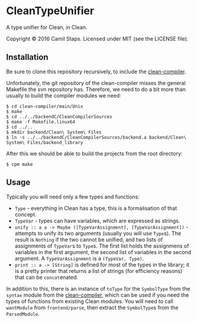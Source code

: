 # CleanTypeUnifier

A type unifier for Clean, in Clean.

Copyright &copy; 2016 Camil Staps. Licensed under MIT (see the LICENSE file).

## Installation

Be sure to clone this repository recursively, to include the [clean-compiler][cocl].

Unfortunately, the git repository of the clean-compiler misses the general Makefile the svn repository has. Therefore, we need to do a bit more than usually to build the compiler modules we need:

    $ cd clean-compiler/main/Unix
    $ make
    $ cd ../../backendC/CleanCompilerSources
    $ make -f Makefile.linux64
    $ cd ../..
    $ mkdir backend/Clean\ System\ Files
    $ ln -s ../../backendC/CleanCompilerSources/backend.a backend/Clean\ System\ Files/backend_library

After this we should be able to build the projects from the root directory:

    $ cpm make

## Usage

Typically you will need only a few types and functions:

 * `Type` - everything in Clean has a type, this is a formalisation of that concept.
 * `TypeVar` - types can have variables, which are expressed as strings.
 * `unify :: a a -> Maybe ([TypeVarAssignment], [TypeVarAssignment])` - attempts to unify its two arguments (usually you will use `Type`s). The result is `Nothing` if the two cannot be unified, and two lists of assignments of `TypeVar`s to `Type`s. The first list holds the assignmens of variables in the first argument, the second list of variables in the second argument. A `TypeVarAssignment` is a `(TypeVar, Type)`.
 * `print :: a -> [String]` is defined for most of the types in the library; it is a pretty printer that returns a list of strings (for efficiency reasons) that can be `concat`enated.

In addition to this, there is an instance of `toType` for the `SymbolType` from the `syntax` module from the [clean-compiler][cocl], which can be used if you need the types of functions from existing Clean modules. You will need to call `wantModule` from `frontend/parse`, then extract the `SymbolType`s from the `ParsedModule`.

[cocl]: https://svn.cs.ru.nl/wsvn/clean-compiler/

